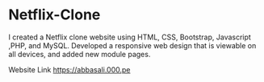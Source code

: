# Netflix-Clone
I created a Netflix clone website using HTML, CSS, Bootstrap, Javascript ,PHP, and MySQL. Developed a responsive web design that is viewable on all devices, and added new module pages.

Website Link 
https://abbasali.000.pe
